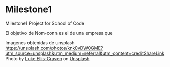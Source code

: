 # Milestone1
Milestone1 Project for School of Code

El objetivo de Nom-conn es el de una empresa que 

Imagenes obtenidas de unsplash
https://unsplash.com/photos/knk0vDW0GME?utm_source=unsplash&utm_medium=referral&utm_content=creditShareLink
Photo by <a href="https://unsplash.com/@lukeelliscraven?utm_source=unsplash&utm_medium=referral&utm_content=creditCopyText">Luke Ellis-Craven</a> on <a href="https://unsplash.com/s/photos/peak-district?utm_source=unsplash&utm_medium=referral&utm_content=creditCopyText">Unsplash</a>


